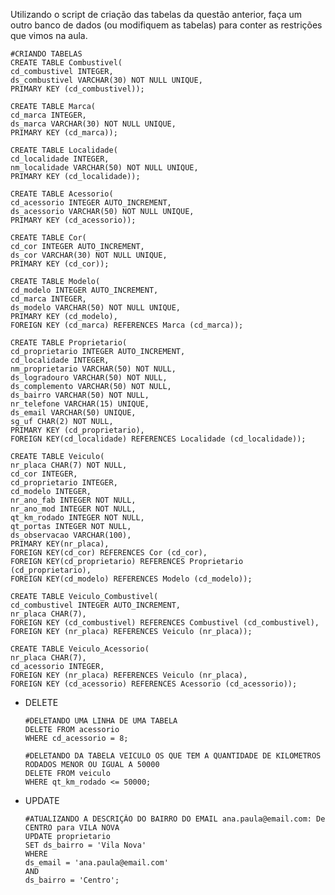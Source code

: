 Utilizando o script de criação das tabelas da questão anterior, faça um outro banco de dados (ou modifiquem as tabelas) para conter as restrições que vimos na aula.

    #CRIANDO TABELAS
    CREATE TABLE Combustivel(
    cd_combustivel INTEGER,
    ds_combustivel VARCHAR(30) NOT NULL UNIQUE,
    PRIMARY KEY (cd_combustivel));
    
    CREATE TABLE Marca(
    cd_marca INTEGER,
    ds_marca VARCHAR(30) NOT NULL UNIQUE,
    PRIMARY KEY (cd_marca));
    
    CREATE TABLE Localidade(
    cd_localidade INTEGER,
    nm_localidade VARCHAR(50) NOT NULL UNIQUE,
    PRIMARY KEY (cd_localidade));
    
    CREATE TABLE Acessorio(
    cd_acessorio INTEGER AUTO_INCREMENT,
    ds_acessorio VARCHAR(50) NOT NULL UNIQUE,
    PRIMARY KEY (cd_acessorio));
    
    CREATE TABLE Cor(
    cd_cor INTEGER AUTO_INCREMENT,
    ds_cor VARCHAR(30) NOT NULL UNIQUE,
    PRIMARY KEY (cd_cor));
    
    CREATE TABLE Modelo(
    cd_modelo INTEGER AUTO_INCREMENT,
    cd_marca INTEGER,
    ds_modelo VARCHAR(50) NOT NULL UNIQUE,
    PRIMARY KEY (cd_modelo),
    FOREIGN KEY (cd_marca) REFERENCES Marca (cd_marca));
    
    CREATE TABLE Proprietario(
    cd_proprietario INTEGER AUTO_INCREMENT,
    cd_localidade INTEGER,
    nm_proprietario VARCHAR(50) NOT NULL,
    ds_logradouro VARCHAR(50) NOT NULL,
    ds_complemento VARCHAR(50) NOT NULL,
    ds_bairro VARCHAR(50) NOT NULL,
    nr_telefone VARCHAR(15) UNIQUE,
    ds_email VARCHAR(50) UNIQUE,
    sg_uf CHAR(2) NOT NULL,
    PRIMARY KEY (cd_proprietario),
    FOREIGN KEY(cd_localidade) REFERENCES Localidade (cd_localidade));
    
    CREATE TABLE Veiculo(
    nr_placa CHAR(7) NOT NULL,
    cd_cor INTEGER,
    cd_proprietario INTEGER,
    cd_modelo INTEGER,
    nr_ano_fab INTEGER NOT NULL,
    nr_ano_mod INTEGER NOT NULL,
    qt_km_rodado INTEGER NOT NULL,
    qt_portas INTEGER NOT NULL,
    ds_observacao VARCHAR(100),
    PRIMARY KEY(nr_placa),
    FOREIGN KEY(cd_cor) REFERENCES Cor (cd_cor),
    FOREIGN KEY(cd_proprietario) REFERENCES Proprietario (cd_proprietario),
    FOREIGN KEY(cd_modelo) REFERENCES Modelo (cd_modelo));
    
    CREATE TABLE Veiculo_Combustivel(
    cd_combustivel INTEGER AUTO_INCREMENT,
    nr_placa CHAR(7),
    FOREIGN KEY (cd_combustivel) REFERENCES Combustivel (cd_combustivel),
    FOREIGN KEY (nr_placa) REFERENCES Veiculo (nr_placa));
    
    CREATE TABLE Veiculo_Acessorio(
    nr_placa CHAR(7),
    cd_acessorio INTEGER,
    FOREIGN KEY (nr_placa) REFERENCES Veiculo (nr_placa),
    FOREIGN KEY (cd_acessorio) REFERENCES Acessorio (cd_acessorio));

- DELETE
  
      #DELETANDO UMA LINHA DE UMA TABELA
      DELETE FROM acessorio
      WHERE cd_acessorio = 8;

      #DELETANDO DA TABELA VEICULO OS QUE TEM A QUANTIDADE DE KILOMETROS RODADOS MENOR OU IGUAL A 50000
      DELETE FROM veiculo 
      WHERE qt_km_rodado <= 50000;

- UPDATE

      #ATUALIZANDO A DESCRIÇÃO DO BAIRRO DO EMAIL ana.paula@email.com: De CENTRO para VILA NOVA
      UPDATE proprietario
      SET ds_bairro = 'Vila Nova'
      WHERE 
      ds_email = 'ana.paula@email.com'
      AND 
      ds_bairro = 'Centro';
